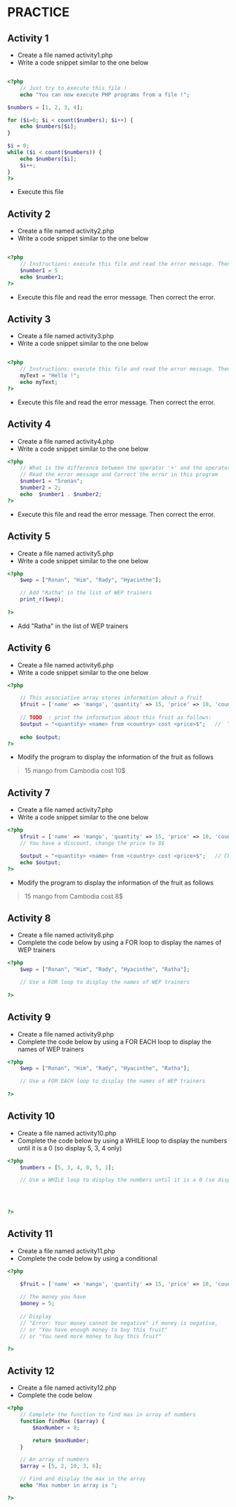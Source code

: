 # PRACTICE

## Activity 1
* Create a file named activity1.php
* Write a code snippet similar to the one below

```php

<?php
    // Just try to execute this file !
    echo "You can now execute PHP programs from a file !";

$numbers = [1, 2, 3, 4];

for ($i=0; $i < count($numbers); $i++) { 
    echo $numbers[$i];
}

$i = 0;
while ($i < count($numbers)) {
    echo $numbers[$i];
    $i++;
}
?>

```
* Execute this file

## Activity 2
* Create a file named activity2.php
* Write a code snippet similar to the one below
```php

<?php
    // Instructions: execute this file and read the error message. Then correct the error.
    $number1 = 5
    echo $number1;
?>

```
* Execute this file and read the error message. Then correct the error.

## Activity 3
* Create a file named activity3.php
* Write a code snippet similar to the one below
```php

<?php
    // Instructions: execute this file and read the error message. Then correct the error.
    myText = "Hello !";
    echo myText;
?>

```
* Execute this file and read the error message. Then correct the error.

## Activity 4
* Create a file named activity4.php
* Write a code snippet similar to the one below
```php
<?php
    // What is the difference between the operator '+' and the operator '.' ?
    // Read the error message and Correct the error in this program
    $number1 = "5ronan";
    $number2 = 2;
    echo  $number1 . $number2;
?>
```
* Execute this file and read the error message. Then correct the error.

## Activity 5
* Create a file named activity5.php
* Write a code snippet similar to the one below
```php
<?php
    $wep = ["Ronan", "Him", "Rady", "Hyacinthe"];

    // Add "Ratha" in the list of WEP trainers
    print_r($wep);
 
?>
```
* Add "Ratha" in the list of WEP trainers

## Activity 6
* Create a file named activity6.php
* Write a code snippet similar to the one below
```php
<?php

	// This associative array stores information about a fruit
    $fruit = ['name' => 'mango', 'quantity' => 15, 'price' => 10, 'country' => "Cambodia"];
	
	// TODO  : print the information about this fruit as follows:
    $output = "<quantity> <name> from <country> cost <price>$";   //  You need to change this line  !
	
    echo $output;
?>
```
* Modify the program to display the information of the fruit as follows
> 15 mango from Cambodia cost 10$

## Activity 7
* Create a file named activity7.php
* Write a code snippet similar to the one below
```php
<?php
    $fruit = ['name' => 'mango', 'quantity' => 15, 'price' => 10, 'country' => "Cambodia"];
    // You have a discount, change the price to 8$

    $output = "<quantity> <name> from <country> cost <price>$";   // Change this line to dislay the data about the fruit !
    echo $output;
?>
```
* Modify the program to display the information of the fruit as follows
> 15 mango from Cambodia cost 8$

## Activity 8
* Create a file named activity8.php
* Complete the code below by using a FOR loop to display the names of WEP trainers
```php
<?php
    $wep = ["Ronan", "Him", "Rady", "Hyacinthe", "Ratha"];

    // Use a FOR loop to display the names of WEP trainers
 
?>
```
## Activity 9
* Create a file named activity9.php
* Complete the code below by using a FOR EACH loop to display the names of WEP trainers
```php
<?php
    $wep = ["Ronan", "Him", "Rady", "Hyacinthe", "Ratha"];

    // Use a FOR EACH loop to display the names of WEP trainers
 
?>
```
## Activity 10
* Create a file named activity10.php
* Complete the code below by using a WHILE loop to display the numbers until it is a 0 (so display 5, 3, 4 only)
```php
<?php
    $numbers = [5, 3, 4, 0, 5, 1];

    // Use a WHILE loop to display the numbers until it is a 0 (so display 5, 3, 4 only)
 


    
?>
```
## Activity 11
* Create a file named activity11.php
* Complete the code below by using a conditional
```php
<?php

    $fruit = ['name' => 'mango', 'quantity' => 15, 'price' => 10, 'country' => "Cambodia"];
	
	// The money you have
    $money = 5;
	
    // Display 
	// "Error: Your money cannot be negative" if money is negative,
    // or "You have enough money to buy this fruit"
    // or "You need more money to buy this fruit"

?>
```

## Activity 12
* Create a file named activity12.php
* Complete the code below
```php
<?php
    // Complete the function to find max in array of numbers
    function findMax ($array) {
        $maxNumber = 0;

        return $maxNumber;
    }

    // An array of numbers
    $array = [5, 2, 10, 3, 6];

    // Find and display the max in the array
    echo "Max number in array is ";

?>
```